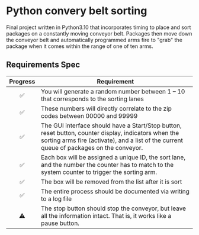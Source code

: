 # Python convery belt sorting 
Final project written in Python3.10 that incorporates timing to place and sort packages on a constantly moving conveyor belt. Packages then move down the conveyor belt and automatically programmed arms fire to "grab" the package when it comes within the range of one of ten arms.

## Requirements Spec
<center>

| Progress            | Requirement                                                                                 |
| :------------------:| --------------------------------------------------------------------------------------------|
| :white_check_mark:  | You will generate a random number between 1 – 10 that corresponds to the sorting lanes      |
| :white_check_mark:  | These numbers will directly correlate to the zip codes between 00000 and 99999              |
| :white_check_mark:  | The GUI interface should have a Start/Stop button, reset button, counter display, indicators when the sorting arms fire (activate), and a list of the current queue of packages on the conveyor.                                                              |
| :white_check_mark:  | Each box will be assigned a unique ID, the sort lane, and the number the counter has to match to the system counter to trigger the sorting arm.                                                                                                                |
| :white_check_mark:  | The box will be removed from the list after it is sort                                      |
| :white_check_mark:  | The entire process should be documented via writing to a log file                           |
| :warning:           | The stop button should stop the conveyor, but leave all the information intact. That is, it works like a pause button.                            |


  
</center>


